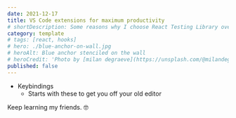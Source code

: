 ```yaml
---
date: 2021-12-17
title: VS Code extensions for maximum productivity
# shortDescription: Some reasons why I choose React Testing Library over Enzyme for testing React components
category: template
# tags: [react, hooks]
# hero: ./blue-anchor-on-wall.jpg
# heroAlt: Blue anchor stenciled on the wall
# heroCredit: 'Photo by [milan degraeve](https://unsplash.com/@milandegraeve)'
published: false
---
```


- Keybindings
  - Starts with these to get you off your old editor

Keep learning my friends. 🤓
